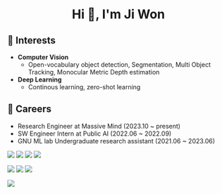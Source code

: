 <h1 align="center">Hi 👋, I'm Ji Won</h1>

## 🌱 Interests
- **Computer Vision**
  - Open-vocabulary object detection,  Segmentation, Multi Object Tracking, Monocular Metric Depth estimation
- **Deep Learning**
  - Continous learning, zero-shot learning

## 🔭 Careers
- Research Engineer at Massive Mind (2023.10 ~ present)
- SW Engineer Intern at Public AI (2022.06 ~ 2022.09)
- GNU ML lab Undergraduate research assistant (2021.06 ~ 2023.06)

<img src="https://img.shields.io/badge/Python-3776AB?style=flat-square&logo=Python&logoColor=white"/></a>
<img src="https://img.shields.io/badge/Linux-FCC624?style=flat-square&logo=Linux&logoColor=black"/></a>
<img src="https://img.shields.io/badge/Ubuntu-E95420?style=flat-square&logo=Ubuntu&logoColor=white"/></a>
<img src="https://img.shields.io/badge/Git-F05032?style=flat-square&logo=Git&logoColor=white"/></a>

<img src="https://img.shields.io/badge/Pytorch-EE4C2C?style=flat-square&logo=Pytorch&logoColor=white"/></a>
<img src="https://img.shields.io/badge/Tensorflow-FF6F00?style=flat-\square&logo=Tensorflow&logoColor=white"/></a>
<img src="https://img.shields.io/badge/sklearn-F7931E?style=flat-\square&logo=scikit-learn&logoColor=white"/></a>

<img src="https://img.shields.io/badge/Docker-2496ED?style=flat-square&logo=Docker&logoColor=white"/></a>
